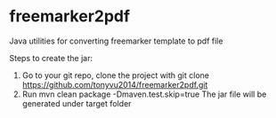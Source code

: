 # freemarker2pdf
Java utilities for converting freemarker template to pdf file

Steps to create the jar:

1. Go to your git repo, clone the project with git clone https://github.com/tonyvu2014/freemarker2pdf.git
2. Run mvn clean package -Dmaven.test.skip=true
   The jar file will be generated under target folder 

